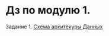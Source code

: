 # Дз по модулю 1.
Задание 1.
[Схема  архитекуры Данных](https://github.com/AlexFoxRus/DataLarn/blob/main/%D0%94%D0%AD-101/%D0%9C%D0%BE%D0%B4%D1%83%D0%BB%D1%8C-01/%D0%9F%D1%80%D0%B8%D0%BC%D0%B5%D1%80%20%D0%B0%D1%80%D1%85%D0%B8%D1%82%D0%B5%D0%BA%D1%82%D1%83%D1%80%D1%8B.png)
